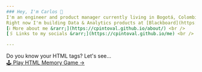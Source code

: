 ```yaml
---
### Hey, I'm Carlos 👋
I'm an engineer and product manager currently living in Bogotá, Colombia 🇨🇴 <br />
Right now I'm building Data & Analytics products at [Blackboard](https://www.blackboard.com/) <br />
[ℹ️ More about me &rarr;](https://cpintoval.github.io/about/) <br />
[🖇 Links to my socials &rarr;](https://cpintoval.github.io/me) <br />

---
```

Do you know your HTML tags? Let's see...<br />
[🕹 Play HTML Memory Game &rarr;](https://cpintoval.github.io/html-memory)
<!--
**cpintoval/cpintoval** is a ✨ _special_ ✨ repository because its `README.md` (this file) appears on your GitHub profile.

Here are some ideas to get you started:

- 🔭 I’m currently working on ...
- 🌱 I’m currently learning ...
- 👯 I’m looking to collaborate on ...
- 🤔 I’m looking for help with ...
- 💬 Ask me about ...
- 📫 How to reach me: ...
- 😄 Pronouns: ...
- ⚡ Fun fact: ...
-->
